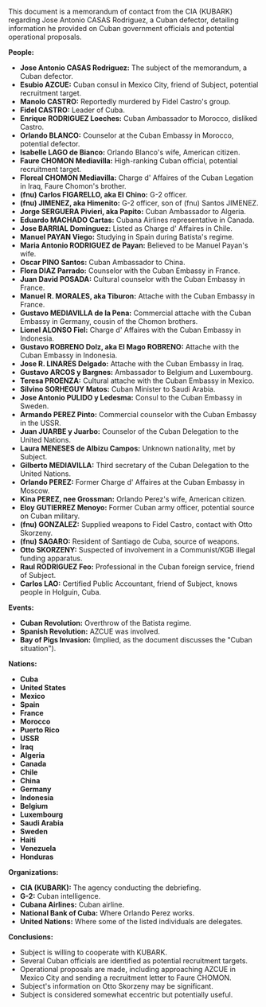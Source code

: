 This document is a memorandum of contact from the CIA (KUBARK) regarding Jose Antonio CASAS Rodriguez, a Cuban defector, detailing information he provided on Cuban government officials and potential operational proposals.

**People:**

*   **Jose Antonio CASAS Rodriguez:** The subject of the memorandum, a Cuban defector.
*   **Esubio AZCUE:** Cuban consul in Mexico City, friend of Subject, potential recruitment target.
*   **Manolo CASTRO:** Reportedly murdered by Fidel Castro's group.
*   **Fidel CASTRO:** Leader of Cuba.
*   **Enrique RODRIGUEZ Loeches:** Cuban Ambassador to Morocco, disliked Castro.
*   **Orlando BLANCO:** Counselor at the Cuban Embassy in Morocco, potential defector.
*   **Isabelle LAGO de Bianco:** Orlando Blanco's wife, American citizen.
*   **Faure CHOMON Mediavilla:** High-ranking Cuban official, potential recruitment target.
*   **Floreal CHOMON Mediavilla:** Charge d' Affaires of the Cuban Legation in Iraq, Faure Chomon's brother.
*   **(fnu) Carlos FIGARELLO, aka El Chino:** G-2 officer.
*   **(fnu) JIMENEZ, aka Himenito:** G-2 officer, son of (fnu) Santos JIMENEZ.
*   **Jorge SERGUERA Pivieri, aka Papito:** Cuban Ambassador to Algeria.
*   **Eduardo MACHADO Cartas:** Cubana Airlines representative in Canada.
*   **Jose BARRIAL Dominguez:** Listed as Charge d' Affaires in Chile.
*   **Manuel PAYAN Viego:** Studying in Spain during Batista's regime.
*   **Maria Antonio RODRIGUEZ de Payan:** Believed to be Manuel Payan's wife.
*   **Oscar PINO Santos:** Cuban Ambassador to China.
*   **Flora DIAZ Parrado:** Counselor with the Cuban Embassy in France.
*   **Juan David POSADA:** Cultural counselor with the Cuban Embassy in France.
*   **Manuel R. MORALES, aka Tiburon:** Attache with the Cuban Embassy in France.
*   **Gustavo MEDIAVILLA de la Pena:** Commercial attache with the Cuban Embassy in Germany, cousin of the Chomon brothers.
*   **Lionel ALONSO Fiel:** Charge d' Affaires with the Cuban Embassy in Indonesia.
*   **Gustavo ROBRENO Dolz, aka El Mago ROBRENO:** Attache with the Cuban Embassy in Indonesia.
*   **Jose R. LINARES Delgado:** Attache with the Cuban Embassy in Iraq.
*   **Gustavo ARCOS y Bargnes:** Ambassador to Belgium and Luxembourg.
*   **Teresa PROENZA:** Cultural attache with the Cuban Embassy in Mexico.
*   **Silvino SORHEGUY Matos:** Cuban Minister to Saudi Arabia.
*   **Jose Antonio PULIDO y Ledesma:** Consul to the Cuban Embassy in Sweden.
*   **Armando PEREZ Pinto:** Commercial counselor with the Cuban Embassy in the USSR.
*   **Juan JUARBE y Juarbo:** Counselor of the Cuban Delegation to the United Nations.
*   **Laura MENESES de Albizu Campos:** Unknown nationality, met by Subject.
*   **Gilberto MEDIAVILLA:** Third secretary of the Cuban Delegation to the United Nations.
*   **Orlando PEREZ:** Former Charge d' Affaires at the Cuban Embassy in Moscow.
*   **Kina PEREZ, nee Grossman:** Orlando Perez's wife, American citizen.
*   **Eloy GUTIERREZ Menoyo:** Former Cuban army officer, potential source on Cuban military.
*   **(fnu) GONZALEZ:** Supplied weapons to Fidel Castro, contact with Otto Skorzeny.
*   **(fnu) SAGARO:** Resident of Santiago de Cuba, source of weapons.
*   **Otto SKORZENY:** Suspected of involvement in a Communist/KGB illegal funding apparatus.
*   **Raul RODRIGUEZ Feo:** Professional in the Cuban foreign service, friend of Subject.
*   **Carlos LAO:** Certified Public Accountant, friend of Subject, knows people in Holguin, Cuba.

**Events:**

*   **Cuban Revolution:** Overthrow of the Batista regime.
*   **Spanish Revolution:** AZCUE was involved.
*   **Bay of Pigs Invasion:** (Implied, as the document discusses the "Cuban situation").

**Nations:**

*   **Cuba**
*   **United States**
*   **Mexico**
*   **Spain**
*   **France**
*   **Morocco**
*   **Puerto Rico**
*   **USSR**
*   **Iraq**
*   **Algeria**
*   **Canada**
*   **Chile**
*   **China**
*   **Germany**
*   **Indonesia**
*   **Belgium**
*   **Luxembourg**
*   **Saudi Arabia**
*   **Sweden**
*   **Haiti**
*   **Venezuela**
*   **Honduras**

**Organizations:**

*   **CIA (KUBARK):** The agency conducting the debriefing.
*   **G-2:** Cuban intelligence.
*   **Cubana Airlines:** Cuban airline.
*   **National Bank of Cuba:** Where Orlando Perez works.
*   **United Nations:** Where some of the listed individuals are delegates.

**Conclusions:**

*   Subject is willing to cooperate with KUBARK.
*   Several Cuban officials are identified as potential recruitment targets.
*   Operational proposals are made, including approaching AZCUE in Mexico City and sending a recruitment letter to Faure CHOMON.
*   Subject's information on Otto Skorzeny may be significant.
*   Subject is considered somewhat eccentric but potentially useful.
